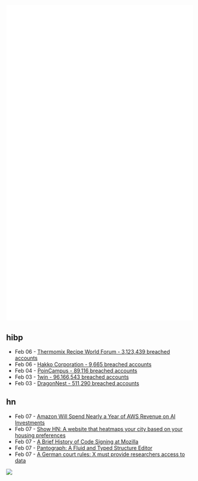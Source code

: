 ![Metrics](https://raw.githubusercontent.com/phixion/phixion/master/metrics.svg)

## hibp

<!--
for https://github.com/phixion/phixion/blob/main/.github/workflows/feeds.yml
-->
<!--START_SECTION:haveibeenpwnd-->
- Feb 06 - [Thermomix Recipe World Forum - 3,123,439 breached accounts](https://haveibeenpwned.com/PwnedWebsites#Thermomix)
- Feb 06 - [Hakko Corporation - 9,665 breached accounts](https://haveibeenpwned.com/PwnedWebsites#Hakko)
- Feb 04 - [PoinCampus - 89,116 breached accounts](https://haveibeenpwned.com/PwnedWebsites#PoinCampus)
- Feb 03 - [1win - 96,166,543 breached accounts](https://haveibeenpwned.com/PwnedWebsites#1win)
- Feb 03 - [DragonNest - 511,290 breached accounts](https://haveibeenpwned.com/PwnedWebsites#DragonNest)
<!--END_SECTION:haveibeenpwnd-->

## hn

<!--
for https://github.com/phixion/phixion/blob/main/.github/workflows/feeds.yml
-->
<!--START_SECTION:hn-->
- Feb 07 - [Amazon Will Spend Nearly a Year of AWS Revenue on AI Investments](https://www.nextplatform.com/2025/02/07/amazon-will-spend-nearly-a-year-of-aws-revenue-on-ai-investments/)
- Feb 07 - [Show HN: A website that heatmaps your city based on your housing preferences](https://theretowhere.com/)
- Feb 07 - [A Brief History of Code Signing at Mozilla](https://hearsum.ca/posts/history-of-code-signing-at-mozilla/)
- Feb 07 - [Pantograph: A Fluid and Typed Structure Editor](https://github.com/jeprinz/pantograph/blob/main/README.md)
- Feb 07 - [A German court rules: X must provide researchers access to data](https://www.reuters.com/world/europe/german-civil-activists-claim-victory-case-against-musks-x-2025-02-07/)
<!--END_SECTION:hn-->

<!--
for https://yhype.me
-->
![](https://hit.yhype.me/github/profile?user_id=13013670)
